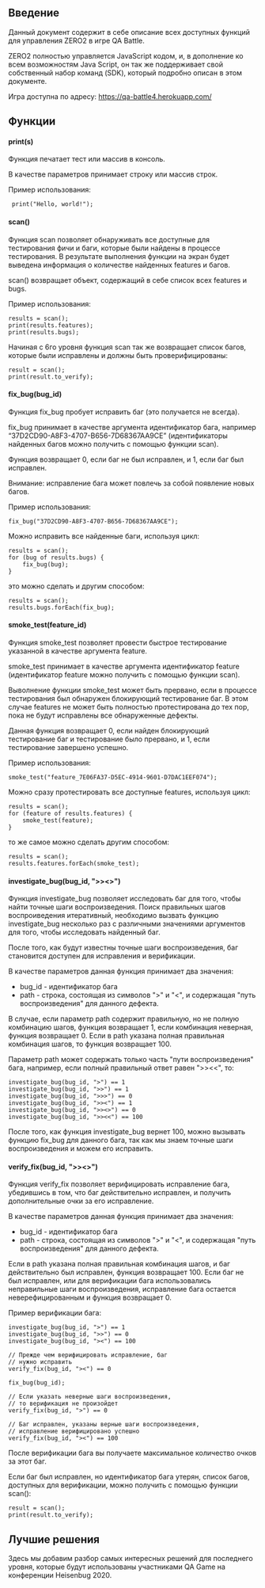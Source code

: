 Введение
--------

Данный документ содержит в себе описание всех доступных функций 
для управления ZERO2 в игре QA Battle.

ZERO2 полностью управляется JavaScript кодом, и, в дополнение
ко всем возможностям Java Script, он так же поддерживает 
свой собственный набор команд (SDK), который подробно 
описан в этом документе.

Игра доступна по адресу: https://qa-battle4.herokuapp.com/


Функции
-------

#### print(s)

Функция печатает тест или массив в консоль.
 
В качестве параметров принимает строку или массив строк.
 
Пример использования:

     print("Hello, world!");


#### scan()

Функция scan позволяет обнаруживать все доступные для 
тестирования фичи и баги, которые были найдены в процессе 
тестирования. В результате выполнения функции на экран будет
выведена информация о количестве найденных features и багов.
 
scan() возвращает объект, содержащий в себе список всех 
features и bugs.
 
Пример использования:

    results = scan();
    print(results.features);
    print(results.bugs);

Начиная с 6го уровня функция scan так же возвращает 
список багов, которые были исправлены и должны быть
проверифицированы:

    result = scan();
    print(result.to_verify);


#### fix_bug(bug_id)

Функция fix_bug пробует исправить баг (это получается не 
всегда).
  
fix_bug принимает в качестве аргумента идентификатор бага,
например “37D2CD90-A8F3-4707-B656-7D68367AA9CE”
(идентификаторы найденных багов можно получить 
с помощью функции scan).
 
Функция возвращает 0, если баг не был исправлен, и 1, 
если баг был исправлен.
 
Внимание: исправление бага может повлечь за собой появление 
новых багов.
 
Пример использования:
 
    fix_bug("37D2CD90-A8F3-4707-B656-7D68367AA9CE");
 
Можно исправить все найденные баги, используя цикл:
 
    results = scan();
    for (bug of results.bugs) {
        fix_bug(bug);
    }

это можно сделать и другим способом:
 
    results = scan();
    results.bugs.forEach(fix_bug);


#### smoke_test(feature_id)

Функция smoke_test позволяет провести быстрое тестирование
указанной в качестве аргумента feature.
 
smoke_test принимает в качестве аргумента идентификатор
feature (идентификатор feature можно получить с помощью 
функции scan).
 
Выволнение функции smoke_test может быть прервано, если в 
процессе тестирования был обнаружен блокирующий тестирование
баг. В этом случае features не может быть полностью 
протестирована до тех пор, пока не будут исправлены 
все обнаруженные дефекты.
 
Данная функция возвращает 0, если найден блокирующий 
тестирование баг и тестирование было прервано, и 1, 
если тестирование завершено успешно.
 
Пример использования:
 
    smoke_test("feature_7E06FA37-D5EC-4914-9601-D7DAC1EEF074");
 
Можно сразу протестировать все доступные features, 
используя цикл:
 
    results = scan();
    for (feature of results.features) {
        smoke_test(feature);
    }
    
то же самое можно сделать другим способом:
 
    results = scan();
    results.features.forEach(smoke_test);
 
 
#### investigate_bug(bug_id, ">><>")

Функция investigate_bug позволяет исследовать баг
для того, чтобы найти точные шаги воспроизведения.
Поиск правильных шагов воспроиведения итеративный,
необходимо вызвать функцию investigate_bug несколько
раз с различными значениями аргументов для того,
чтобы исследовать найденный баг.
 
После того, как будут известны точные шаги воспроизведения,
баг становится доступен для исправления и верификации.
 
В качестве параметров данная функция принимает два значения:
 
  * bug_id - идентификатор бага
  * path - строка, состоящая из символов ">" и "<", и 
    содержащая "путь воспроизведения" для данного дефекта.
 
В случае, если параметр path содержит правильную, но 
не полную комбинацию шагов, функция возвращает 1,
если комбинация неверная, функция возвращает 0.
Если в path указана полная правильная комбинация шагов,
то функция возвращает 100.
 
Параметр path может содержать только часть 
"пути воспроизведения" бага, например, если полный
правильный ответ равен ">><<", то:
 
    investigate_bug(bug_id, ">") == 1
    investigate_bug(bug_id, ">>") == 1
    investigate_bug(bug_id, ">>>") == 0
    investigate_bug(bug_id, ">><") == 1
    investigate_bug(bug_id, ">><>") == 0
    investigate_bug(bug_id, ">><<") == 100

После того, как функция investigate_bug вернет 100, можно
вызывать функцию fix_bug для данного бага, так как мы
знаем точные шаги воспроизведения и можем его исправить.


#### verify_fix(bug_id, ">><>")

Функция verify_fix позволяет верифицировать исправление 
бага, убедившись в том, что баг действительно исправлен,
и получить дополнительные очки за его исправление.

В качестве параметров данная функция принимает два значения:
 
  * bug_id - идентификатор бага
  * path - строка, состоящая из символов ">" и "<", и 
    содержащая "путь воспроизведения" для данного дефекта.

Если в path указана полная правильная комбинация шагов, и баг
действительно был исправлен, функция возвращает 100.
Если баг не был исправлен, или для верификации бага использовались 
неправильные шаги воспроизведения, исправление бага остается
неверефицированным и функция возвращает 0.

Пример верификации бага:

    investigate_bug(bug_id, ">") == 1
    investigate_bug(bug_id, ">>") == 0
    investigate_bug(bug_id, "><") == 100
    
    // Прежде чем верифицировать исправление, баг 
    // нужно исправить
    verify_fix(bug_id, "><") == 0
    
    fix_bug(bug_id);
    
    // Если указать неверные шаги воспроизведения, 
    // то верификация не произойдет
    verify_fix(bug_id, ">") == 0
    
    // Баг исправлен, указаны верные шаги воспроизведения, 
    // исправление верифицировано успешно
    verify_fix(bug_id, "><") == 100

После верификации бага вы получаете максимальное количество 
очков за этот баг.

Если баг был исправлен, но идентификатор бага утерян,
список багов, доступных для верификации, можно получить
с помощью функции scan():

    result = scan();
    print(result.to_verify);


Лучшие решения
-------

Здесь мы добавим разбор самых интересных решений 
для последнего уровня, которые будут использованы участниками
QA Game на конференции Heisenbug 2020.